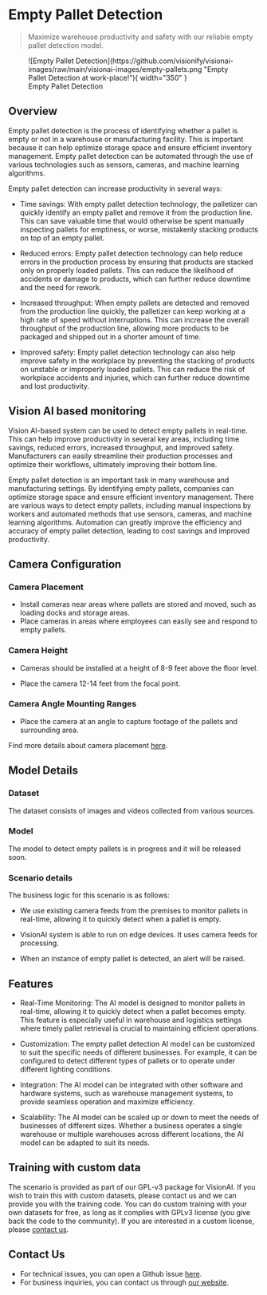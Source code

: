 # **Empty Pallet Detection**

> Maximize warehouse productivity and safety with our reliable empty pallet detection model.

<figure markdown>
  ![Empty Pallet Detection](https://github.com/visionify/visionai-images/raw/main/visionai-images/empty-pallets.png "Empty Pallet Detection at work-place!"){ width="350" }
  <figcaption>Empty Pallet Detection</figcaption>
</figure>

## Overview

Empty pallet detection is the process of identifying whether a pallet is empty or not in a warehouse or manufacturing facility. This is important because it can help optimize storage space and ensure efficient inventory management. Empty pallet detection can be automated through the use of various technologies such as sensors, cameras, and machine learning algorithms.

Empty pallet detection can increase productivity in several ways:

- Time savings: With empty pallet detection technology, the palletizer can quickly identify an empty pallet and remove it from the production line. This can save valuable time that would otherwise be spent manually inspecting pallets for emptiness, or worse, mistakenly stacking products on top of an empty pallet.

- Reduced errors: Empty pallet detection technology can help reduce errors in the production process by ensuring that products are stacked only on properly loaded pallets. This can reduce the likelihood of accidents or damage to products, which can further reduce downtime and the need for rework.

- Increased throughput: When empty pallets are detected and removed from the production line quickly, the palletizer can keep working at a high rate of speed without interruptions. This can increase the overall throughput of the production line, allowing more products to be packaged and shipped out in a shorter amount of time.

- Improved safety: Empty pallet detection technology can also help improve safety in the workplace by preventing the stacking of products on unstable or improperly loaded pallets. This can reduce the risk of workplace accidents and injuries, which can further reduce downtime and lost productivity.



## Vision AI based monitoring

Vision AI-based system can be used to detect empty pallets in real-time. This can help improve productivity in several key areas, including time savings, reduced errors, increased throughput, and improved safety. Manufacturers can easily streamline their production processes and optimize their workflows, ultimately improving their bottom line.

Empty pallet detection is an important task in many warehouse and manufacturing settings. By identifying empty pallets, companies can optimize storage space and ensure efficient inventory management. There are various ways to detect empty pallets, including manual inspections by workers and automated methods that use sensors, cameras, and machine learning algorithms. Automation can greatly improve the efficiency and accuracy of empty pallet detection, leading to cost savings and improved productivity.

## Camera Configuration


### Camera Placement

- Install cameras near areas where pallets are stored and moved, such as loading docks and storage areas.
- Place cameras in areas where employees can easily see and respond to empty pallets.


### Camera Height

- Cameras should be installed at a height of 8-9 feet above the floor level.

- Place the camera 12-14 feet from the focal point.


### Camera Angle Mounting Ranges

- Place the camera at an angle to capture footage of the pallets and surrounding area.


Find more details about camera placement [here](../overview/cameras.md).


## Model Details

### Dataset

The dataset consists of images and videos collected from various sources. 

### Model
The model to detect empty pallets is in progress and it will be released soon.

### Scenario details

The business logic for this scenario is as follows:

- We use existing camera feeds from the premises to monitor pallets in real-time, allowing it to quickly detect when a pallet is empty.

- VisionAI system is able to run on edge devices. It uses camera feeds for processing.

- When an instance of empty pallet is detected, an alert will be raised.


## Features

- Real-Time Monitoring: The AI model is designed to monitor pallets in real-time, allowing it to quickly detect when a pallet becomes empty. This feature is especially useful in warehouse and logistics settings where timely pallet retrieval is crucial to maintaining efficient operations.

- Customization: The empty pallet detection AI model can be customized to suit the specific needs of different businesses. For example, it can be configured to detect different types of pallets or to operate under different lighting conditions.

- Integration: The AI model can be integrated with other software and hardware systems, such as warehouse management systems, to provide seamless operation and maximize efficiency.

- Scalability: The AI model can be scaled up or down to meet the needs of businesses of different sizes. Whether a business operates a single warehouse or multiple warehouses across different locations, the AI model can be adapted to suit its needs.


## Training with custom data

The scenario is provided as part of our GPL-v3 package for VisionAI. If you wish to train this with custom datasets, please contact us and we can provide you with the training code. You can do custom training with your own datasets for free, as long as it complies with GPLv3 license (you give back the code to the community). If you are interested in a custom license, please [contact us](../company/contact.md).


## Contact Us

- For technical issues, you can open a Github issue [here](https://github.com/visionify/visionai).
- For business inquiries, you can contact us through [our website](https://visionify.ai/contact).

